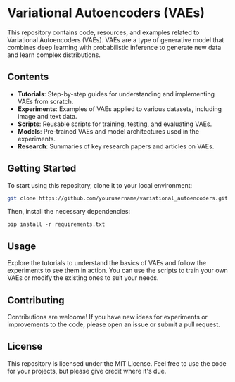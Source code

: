 # Variational Autoencoders (VAEs)

This repository contains code, resources, and examples related to Variational Autoencoders (VAEs). VAEs are a type of generative model that combines deep learning with probabilistic inference to generate new data and learn complex distributions.

## Contents

- **Tutorials**: Step-by-step guides for understanding and implementing VAEs from scratch.
- **Experiments**: Examples of VAEs applied to various datasets, including image and text data.
- **Scripts**: Reusable scripts for training, testing, and evaluating VAEs.
- **Models**: Pre-trained VAEs and model architectures used in the experiments.
- **Research**: Summaries of key research papers and articles on VAEs.

## Getting Started

To start using this repository, clone it to your local environment:

```bash
git clone https://github.com/yourusername/variational_autoencoders.git
```

Then, install the necessary dependencies:
```
pip install -r requirements.txt
```

## Usage
Explore the tutorials to understand the basics of VAEs and follow the experiments to see them in action. You can use the scripts to train your own VAEs or modify the existing ones to suit your needs.

## Contributing
Contributions are welcome! If you have new ideas for experiments or improvements to the code, please open an issue or submit a pull request.

## License
This repository is licensed under the MIT License. Feel free to use the code for your projects, but please give credit where it's due.